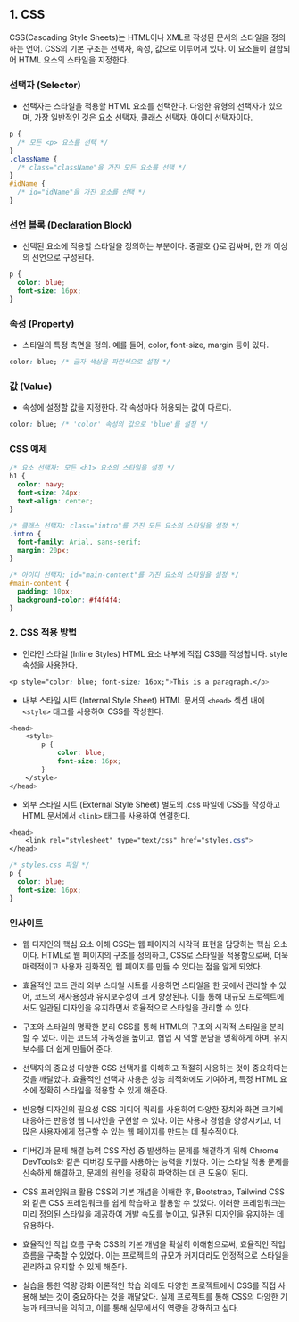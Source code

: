 ## 1. CSS

CSS(Cascading Style Sheets)는 HTML이나 XML로 작성된 문서의 스타일을 정의하는 언어. CSS의 기본 구조는 선택자, 속성, 값으로 이루어져 있다. 이 요소들이 결합되어 HTML 요소의 스타일을 지정한다.

### 선택자 (Selector)

- 선택자는 스타일을 적용할 HTML 요소를 선택한다. 다양한 유형의 선택자가 있으며, 가장 일반적인 것은 요소 선택자, 클래스 선택자, 아이디 선택자이다.

```css
p {
  /* 모든 <p> 요소를 선택 */
}
.className {
  /* class="className"을 가진 모든 요소를 선택 */
}
#idName {
  /* id="idName"을 가진 요소를 선택 */
}
```

### 선언 블록 (Declaration Block)

- 선택된 요소에 적용할 스타일을 정의하는 부분이다. 중괄호 {}로 감싸며, 한 개 이상의 선언으로 구성된다.

```css
p {
  color: blue;
  font-size: 16px;
}
```

### 속성 (Property)

- 스타일의 특정 측면을 정의. 예를 들어, color, font-size, margin 등이 있다.

```css
color: blue; /* 글자 색상을 파란색으로 설정 */
```

### 값 (Value)

- 속성에 설정할 값을 지정한다. 각 속성마다 허용되는 값이 다르다.

```css
color: blue; /* 'color' 속성의 값으로 'blue'를 설정 */
```

### CSS 예제

```css
/* 요소 선택자: 모든 <h1> 요소의 스타일을 설정 */
h1 {
  color: navy;
  font-size: 24px;
  text-align: center;
}

/* 클래스 선택자: class="intro"를 가진 모든 요소의 스타일을 설정 */
.intro {
  font-family: Arial, sans-serif;
  margin: 20px;
}

/* 아이디 선택자: id="main-content"를 가진 요소의 스타일을 설정 */
#main-content {
  padding: 10px;
  background-color: #f4f4f4;
}
```

### 2. CSS 적용 방법

- 인라인 스타일 (Inline Styles)
  HTML 요소 내부에 직접 CSS를 작성합니다. style 속성을 사용한다.

```css
<p style="color: blue; font-size: 16px;">This is a paragraph.</p>

```

- 내부 스타일 시트 (Internal Style Sheet)
  HTML 문서의 `<head>` 섹션 내에 `<style>` 태그를 사용하여 CSS를 작성한다.

```css
<head>
    <style>
        p {
            color: blue;
            font-size: 16px;
        }
    </style>
</head>

```

- 외부 스타일 시트 (External Style Sheet)
  별도의 .css 파일에 CSS를 작성하고 HTML 문서에서 `<link>` 태그를 사용하여 연결한다.

```css
<head>
    <link rel="stylesheet" type="text/css" href="styles.css">
</head>

```

```css
/* styles.css 파일 */
p {
  color: blue;
  font-size: 16px;
}
```

### 인사이트

- 웹 디자인의 핵심 요소 이해
  CSS는 웹 페이지의 시각적 표현을 담당하는 핵심 요소이다. HTML로 웹 페이지의 구조를 정의하고, CSS로 스타일을 적용함으로써, 더욱 매력적이고 사용자 친화적인 웹 페이지를 만들 수 있다는 점을 알게 되었다.

- 효율적인 코드 관리
  외부 스타일 시트를 사용하면 스타일을 한 곳에서 관리할 수 있어, 코드의 재사용성과 유지보수성이 크게 향상된다. 이를 통해 대규모 프로젝트에서도 일관된 디자인을 유지하면서 효율적으로 스타일을 관리할 수 있다.

- 구조와 스타일의 명확한 분리
  CSS를 통해 HTML의 구조와 시각적 스타일을 분리할 수 있다. 이는 코드의 가독성을 높이고, 협업 시 역할 분담을 명확하게 하며, 유지보수를 더 쉽게 만들어 준다.

- 선택자의 중요성
  다양한 CSS 선택자를 이해하고 적절히 사용하는 것이 중요하다는 것을 깨달았다. 효율적인 선택자 사용은 성능 최적화에도 기여하며, 특정 HTML 요소에 정확히 스타일을 적용할 수 있게 해준다.

- 반응형 디자인의 필요성
  CSS 미디어 쿼리를 사용하여 다양한 장치와 화면 크기에 대응하는 반응형 웹 디자인을 구현할 수 있다. 이는 사용자 경험을 향상시키고, 더 많은 사용자에게 접근할 수 있는 웹 페이지를 만드는 데 필수적이다.

- 디버깅과 문제 해결 능력
  CSS 작성 중 발생하는 문제를 해결하기 위해 Chrome DevTools와 같은 디버깅 도구를 사용하는 능력을 키웠다. 이는 스타일 적용 문제를 신속하게 해결하고, 문제의 원인을 정확히 파악하는 데 큰 도움이 된다.

- CSS 프레임워크 활용
  CSS의 기본 개념을 이해한 후, Bootstrap, Tailwind CSS와 같은 CSS 프레임워크를 쉽게 학습하고 활용할 수 있었다. 이러한 프레임워크는 미리 정의된 스타일을 제공하여 개발 속도를 높이고, 일관된 디자인을 유지하는 데 유용하다.

- 효율적인 작업 흐름 구축
  CSS의 기본 개념을 확실히 이해함으로써, 효율적인 작업 흐름을 구축할 수 있었다. 이는 프로젝트의 규모가 커지더라도 안정적으로 스타일을 관리하고 유지할 수 있게 해준다.

- 실습을 통한 역량 강화
  이론적인 학습 외에도 다양한 프로젝트에서 CSS를 직접 사용해 보는 것이 중요하다는 것을 깨달았다. 실제 프로젝트를 통해 CSS의 다양한 기능과 테크닉을 익히고, 이를 통해 실무에서의 역량을 강화하고 싶다.

